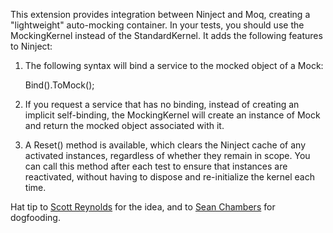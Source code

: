 This extension provides integration between Ninject and Moq, creating a "lightweight" auto-mocking container.
In your tests, you should use the MockingKernel instead of the StandardKernel. It adds the following features to Ninject:

1. The following syntax will bind a service to the mocked object of a Mock<T>:

   Bind<IService>().ToMock();

2. If you request a service that has no binding, instead of creating an implicit self-binding, the MockingKernel
   will create an instance of Mock<T> and return the mocked object associated with it.

3. A Reset() method is available, which clears the Ninject cache of any activated instances, regardless of whether they
   remain in scope. You can call this method after each test to ensure that instances are reactivated, without having
   to dispose and re-initialize the kernel each time.

Hat tip to [Scott Reynolds](http://github.com/scottcreynolds) for the idea, and to [Sean Chambers](http://github.com/schambers) for dogfooding.